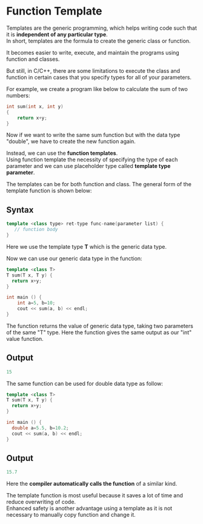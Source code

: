 # Function Template  

Templates are the generic programming, which helps writing code such that it is **independent of any particular type**.  
In short, templates are the formula to create the generic class or function.  

It becomes easier to write, execute, and maintain the programs using function and classes.  

But still, in C/C++, there are some limitations to execute the class and function in certain cases that you specify types for all of your parameters.  

For example, we create a program like below to calculate the sum of two numbers:

```c++
int sum(int x, int y)
{
    return x+y;
}
```
Now if we want to write the same sum function but with the data type "double", we have to create the new function again.  

Instead, we can use the **function templates**.  
Using function template the necessity of specifying the type of each parameter and we can use placeholder type called **template type parameter**.  

The templates can be for both function and class. The general form of the template function is shown below:

## Syntax  

```c++
template <class type> ret-type func-name(parameter list) {
   // function body
} 
```
Here we use the template type **T** which is the generic data type.   

Now we can use our generic data type in the function:

```c++
template <class T>
T sum(T x, T y) {
  return x+y;
}

int main () {
    int a=5, b=10;
    cout << sum(a, b) << endl;
}

```
The function returns the value of generic data type, taking two parameters of the same "T" type.  Here the function gives the same output as our "int" value function.  

## Output  

```c++
15
```

The same function can be used for double data type as follow:

```c++
template <class T>
T sum(T x, T y) {
  return x+y;
}

int main () {
  double a=5.5, b=10.2;
  cout << sum(a, b) << endl;
}
```
## Output  

```c++
15.7
```
Here the **compiler automatically calls the function** of a similar kind.  

The template function is most useful because it saves a lot of time and reduce overwriting of code.  
Enhanced safety is another advantage using a template as it is not necessary to manually copy function and change it.  

